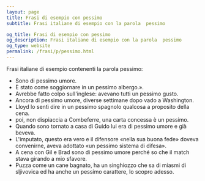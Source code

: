 ```yaml
---
layout: page
title: Frasi di esempio con pessimo 
subtitle: Frasi italiane di esempio con la parola  pessimo

og_title: Frasi di esempio con pessimo 
og_description: Frasi italiane di esempio con la parola  pessimo
og_type: website
permalink: /frasi/p/pessimo.html
---
```


Frasi italiane di esempio contenenti la parola pessimo:


- Sono di pessimo umore.
- È stato come soggiornare in un pessimo albergo.».
- Avrebbe fatto colpo sull'inglese: avevano tutti un pessimo gusto.
- Ancora di pessimo umore, diverse settimane dopo vado a Washington.
- Lloyd lo sentì dire in un pessimo spagnolo qualcosa a proposito della cena.
- poi, non dispiaccia a Combeferre, una carta concessa è un pessimo.
- Quando sono tornato a casa di Guido lui era di pessimo umore e già beveva.
- L'imputato, questo era vero e il difensore «nella sua buona fede» doveva convenirne, aveva adottato «un pessimo sistema di difesa».
- A cena con Gil e Brad sono di pessimo umore perché so che il match stava girando a mio sfavore.
- Puzza come un cane bagnato, ha un singhiozzo che sa di miasmi di sljivovica ed ha anche un pessimo carattere, lo scopro adesso.

